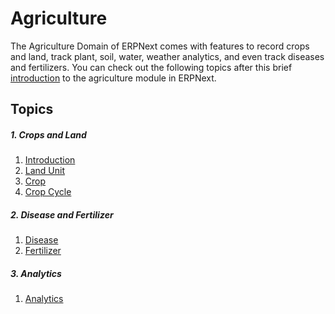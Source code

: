 <!-- add-breadcrumbs -->
# Agriculture

The Agriculture Domain of ERPNext comes with features to record crops and land, track plant, soil, water, weather analytics, and even track diseases and fertilizers. You can check out the following topics after this brief [introduction](/docs/user/manual/en/agriculture/introduction) to the agriculture module in ERPNext.


## Topics
##### 1. Crops and Land
1. [Introduction](/docs/user/manual/en/agriculture/crops-introduction)
1. [Land Unit](/docs/user/manual/en/agriculture/land_unit)
1. [Crop](/docs/user/manual/en/agriculture/crop)
1. [Crop Cycle](/docs/user/manual/en/agriculture/crop_cycle)

##### 2. Disease and Fertilizer
1. [Disease](/docs/user/manual/en/agriculture/disease)
1. [Fertilizer](/docs/user/manual/en/agriculture/fertilizer)

##### 3. Analytics
1. [Analytics](/docs/user/manual/en/agriculture/analytics)
